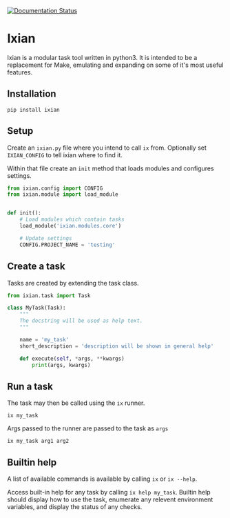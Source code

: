 [![Documentation Status](https://readthedocs.org/projects/docs/badge/?version=latest)](https://ixian.readthedocs.io/en/latest/)

# Ixian

Ixian is a modular task tool written in python3. It is intended to be a
replacement for Make, emulating and expanding on some of it's most useful 
features.

## Installation

``` 
pip install ixian
```

## Setup

Create an `ixian.py` file where you intend to call `ix` from. Optionally set `IXIAN_CONFIG` to tell
ixian where to find it.

Within that file create an `init` method that loads modules and configures settings.

```python
from ixian.config import CONFIG
from ixian.module import load_module


def init():
    # Load modules which contain tasks
    load_module('ixian.modules.core')

    # Update settings
    CONFIG.PROJECT_NAME = 'testing'
```

## Create a task 

Tasks are created by extending the task class. 

```python
from ixian.task import Task

class MyTask(Task):
    """
    The docstring will be used as help text.
    """

    name = 'my_task'
    short_description = 'description will be shown in general help'

    def execute(self, *args, **kwargs)
        print(args, kwargs)
```

## Run a task
The task may then be called using the `ix` runner. 

```
ix my_task
```

Args passed to the runner are passed to the task as `args`
```
ix my_task arg1 arg2
```

## Builtin help
A list of available commands is available by calling `ix` or `ix --help`.
 
Access built-in help for any task by calling `ix help my_task`. Builtin help should display how to
use the task, enumerate any relevent environment variables, and display the status of any checks.



